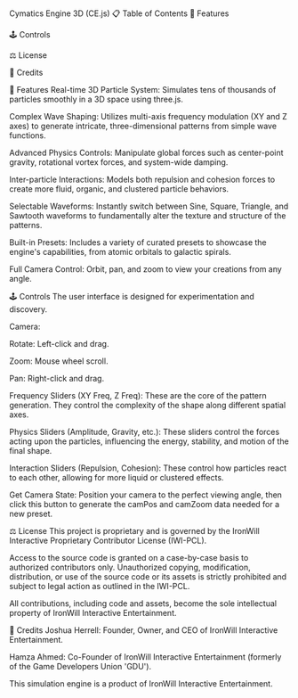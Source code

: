 Cymatics Engine 3D (CE.js)
📋 Table of Contents
🌟 Features

🕹️ Controls

⚖️ License

👥 Credits

🌟 Features
Real-time 3D Particle System: Simulates tens of thousands of particles smoothly in a 3D space using three.js.

Complex Wave Shaping: Utilizes multi-axis frequency modulation (XY and Z axes) to generate intricate, three-dimensional patterns from simple wave functions.

Advanced Physics Controls: Manipulate global forces such as center-point gravity, rotational vortex forces, and system-wide damping.

Inter-particle Interactions: Models both repulsion and cohesion forces to create more fluid, organic, and clustered particle behaviors.

Selectable Waveforms: Instantly switch between Sine, Square, Triangle, and Sawtooth waveforms to fundamentally alter the texture and structure of the patterns.

Built-in Presets: Includes a variety of curated presets to showcase the engine's capabilities, from atomic orbitals to galactic spirals.

Full Camera Control: Orbit, pan, and zoom to view your creations from any angle.

🕹️ Controls
The user interface is designed for experimentation and discovery.

Camera:

Rotate: Left-click and drag.

Zoom: Mouse wheel scroll.

Pan: Right-click and drag.

Frequency Sliders (XY Freq, Z Freq): These are the core of the pattern generation. They control the complexity of the shape along different spatial axes.

Physics Sliders (Amplitude, Gravity, etc.): These sliders control the forces acting upon the particles, influencing the energy, stability, and motion of the final shape.

Interaction Sliders (Repulsion, Cohesion): These control how particles react to each other, allowing for more liquid or clustered effects.

Get Camera State: Position your camera to the perfect viewing angle, then click this button to generate the camPos and camZoom data needed for a new preset.

⚖️ License
This project is proprietary and is governed by the IronWill Interactive Proprietary Contributor License (IWI-PCL).

Access to the source code is granted on a case-by-case basis to authorized contributors only. Unauthorized copying, modification, distribution, or use of the source code or its assets is strictly prohibited and subject to legal action as outlined in the IWI-PCL.

All contributions, including code and assets, become the sole intellectual property of IronWill Interactive Entertainment.

👥 Credits
Joshua Herrell: Founder, Owner, and CEO of IronWill Interactive Entertainment.

Hamza Ahmed: Co-Founder of IronWill Interactive Entertainment (formerly of the Game Developers Union 'GDU').

This simulation engine is a product of IronWill Interactive Entertainment.
